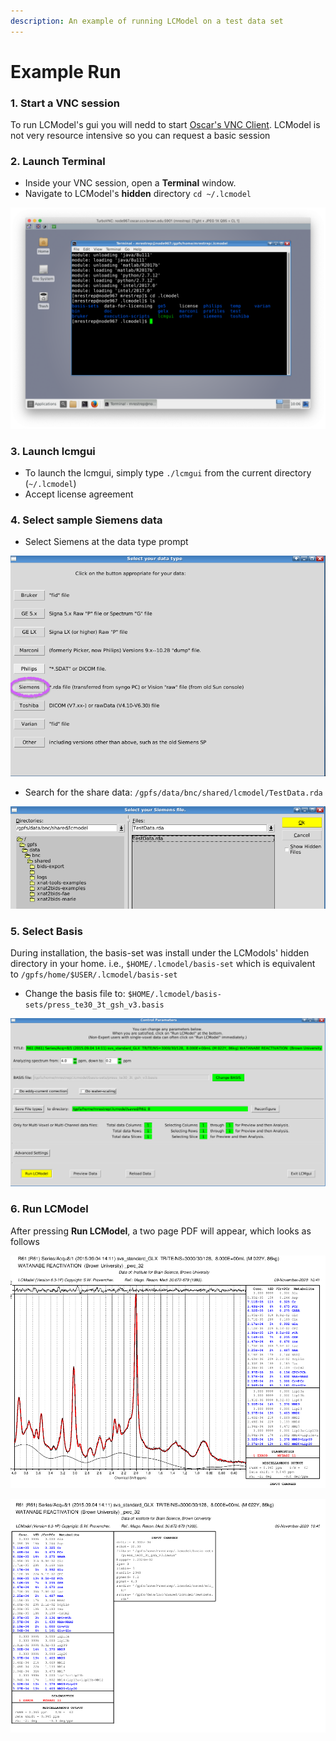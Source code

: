 ```yaml
---
description: An example of running LCModel on a test data set
---
```


# Example Run

### 1. Start a VNC session

To run LCModel's gui you will nedd to start [Oscar's VNC Client](https://docs.ccv.brown.edu/oscar/connecting-to-oscar/vnc). LCModel is not very resource intensive so you can request a basic session

### 2. Launch Terminal 

* Inside your VNC session, open a **Terminal** window.
* Navigate to LCModel's **hidden** directory `cd ~/.lcmodel`

![Sample Terminal Window inside Oscar&apos;s VNC ](../.gitbook/assets/image%20%2810%29.png)

### 3. Launch lcmgui

* To launch the lcmgui, simply type `./lcmgui` from the current directory \(`~/.lcmodel`\)
* Accept license agreement

### 4. Select sample Siemens data 

* Select Siemens at the data type prompt

![Sample Data Type Window](../.gitbook/assets/image%20%2814%29.png)

* Search for the share data: `/gpfs/data/bnc/shared/lcmodel/TestData.rda` 

![Sample Data Browser Window](../.gitbook/assets/image%20%2811%29.png)

### 5. Select Basis

During installation, the basis-set was install under the LCModols' hidden directory in your home. i.e., `$HOME/.lcmodel/basis-set` which is equivalent to `/gpfs/home/$USER/.lcmodel/basis-set`

* Change the basis file to: `$HOME/.lcmodel/basis-sets/press_te30_3t_gsh_v3.basis`

![Sample Control Parameters Window](../.gitbook/assets/image%20%2813%29.png)

### 6. Run LCModel

After pressing **Run LCModel**, a two page PDF will appear, which looks as follows

![LCModel Result PDF - Page 1](../.gitbook/assets/image%20%2812%29.png)

![LCModel Result PDF - Page 2](../.gitbook/assets/image%20%289%29.png)

